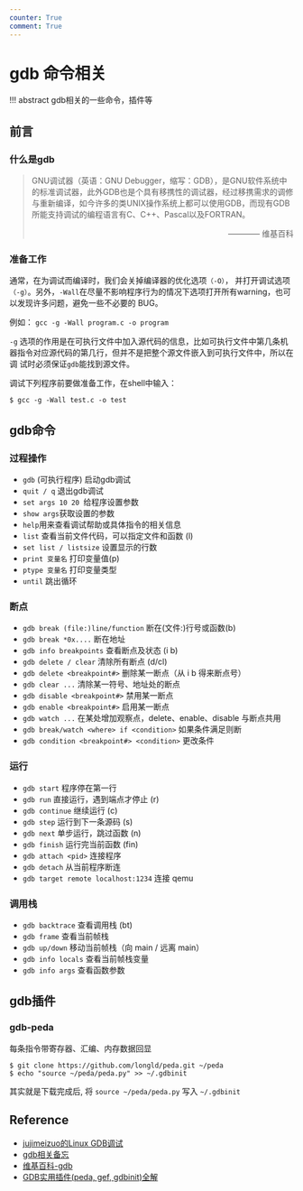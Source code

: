 ```yaml
---
counter: True
comment: True
---
```


# gdb 命令相关

!!! abstract
    gdb相关的一些命令，插件等

## 前言

### 什么是gdb

> GNU调试器（英语：GNU Debugger，缩写：GDB），是GNU软件系统中的标准调试器，此外GDB也是个具有移携性的调试器，经过移携需求的调修与重新编译，如今许多的类UNIX操作系统上都可以使用GDB，而现有GDB所能支持调试的编程语言有C、C++、Pascal以及FORTRAN。
> <div style="text-align: right">———— 维基百科</div>

### 准备工作

通常，在为调试而编译时，我们会关掉编译器的优化选项`（-O）`， 并打开调试选项`（-g）`。另外，`-Wall`在尽量不影响程序行为的情况下选项打开所有warning，也可以发现许多问题，避免一些不必要的 BUG。

例如： `gcc -g -Wall program.c -o program`

`-g` 选项的作用是在可执行文件中加入源代码的信息，比如可执行文件中第几条机
器指令对应源代码的第几行，但并不是把整个源文件嵌入到可执行文件中，所以在调
试时必须保证`gdb`能找到源文件。

调试下列程序前要做准备工作，在shell中输入：

```shell
$ gcc -g -Wall test.c -o test
```

## gdb命令

### 过程操作

- `gdb` (可执行程序) 启动gdb调试
- `quit / q` 退出gdb调试
- `set args 10 20 `给程序设置参数
- `show args`获取设置的参数
- `help`用来查看调试帮助或具体指令的相关信息
- `list` 查看当前文件代码，可以指定文件和函数 (l)
- `set list / listsize` 设置显示的行数
- `print 变量名` 打印变量值(p)
- `ptype 变量名` 打印变量类型
- `until` 跳出循环

### 断点

- `gdb break (file:)line/function` 断在(文件:)行号或函数(b)
- `gdb break *0x....` 断在地址
- `gdb info breakpoints` 查看断点及状态 (i b)
- `gdb delete / clear` 清除所有断点 (d/cl)
- `gdb delete <breakpoint#>` 删除某一断点（从 i b 得来断点号）
- `gdb clear ...` 清除某一符号、地址处的断点
- `gdb disable <breakpoint#>` 禁用某一断点
- `gdb enable <breakpoint#>` 启用某一断点
- `gdb watch ...` 在某处增加观察点，delete、enable、disable 与断点共用
- `gdb break/watch <where> if <condition>` 如果条件满足则断
- `gdb condition <breakpoint#> <condition>` 更改条件

### 运行
- `gdb start` 程序停在第一行
- `gdb run` 直接运行，遇到端点才停止 (r)
- `gdb continue` 继续运行 (c)
- `gdb step` 运行到下一条源码 (s)
- `gdb next` 单步运行，跳过函数 (n)
- `gdb finish` 运行完当前函数 (fin)
- `gdb attach <pid>` 连接程序
- `gdb detach` 从当前程序断连
- `gdb target remote localhost:1234` 连接 qemu

### 调用栈

- `gdb backtrace` 查看调用栈 (bt)
- `gdb frame` 查看当前帧栈
- `gdb up/down` 移动当前帧栈（向 main / 远离 main）
- `gdb info locals` 查看当前帧栈变量
- `gdb info args` 查看函数参数

## gdb插件

### gdb-peda

每条指令带寄存器、汇编、内存数据回显

```shell
$ git clone https://github.com/longld/peda.git ~/peda
$ echo "source ~/peda/peda.py" >> ~/.gdbinit
```

其实就是下载完成后, 将 `source ~/peda/peda.py` 写入 `~/.gdbinit`

## Reference

- [jujimeizuo的Linux GDB调试](http://www.jujimeizuo.cn/blog/index.php/2022/12/31/linux-gdb-debug/)
- [gdb相关备忘](https://note.tonycrane.cc/cs/tools/gdb/)
- [维基百科-gdb](https://en.wikipedia.org/wiki/GNU_Debugger)
- [GDB实用插件(peda, gef, gdbinit)全解](https://blog.csdn.net/gatieme/article/details/63254211)